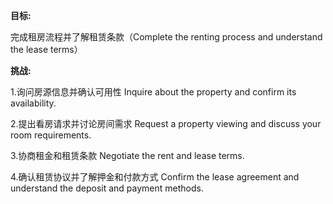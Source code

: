 **目标:**

完成租房流程并了解租赁条款（Complete the renting process and understand the lease terms）

**挑战:**

1.询问房源信息并确认可用性
  Inquire about the property and confirm its availability.

2.提出看房请求并讨论房间需求
  Request a property viewing and discuss your room requirements.

3.协商租金和租赁条款
  Negotiate the rent and lease terms.

4.确认租赁协议并了解押金和付款方式
  Confirm the lease agreement and understand the deposit and payment methods.

